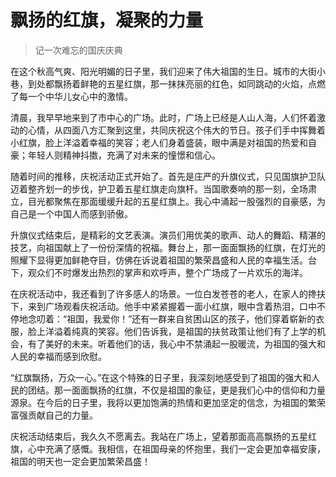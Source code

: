 # 飘扬的红旗，凝聚的力量
> 记一次难忘的国庆庆典

在这个秋高气爽、阳光明媚的日子里，我们迎来了伟大祖国的生日。城市的大街小巷，到处都飘扬着鲜艳的五星红旗，那一抹抹亮丽的红色，如同跳动的火焰，点燃了每一个中华儿女心中的激情。

清晨，我早早地来到了市中心的广场。此时，广场上已经是人山人海，人们怀着激动的心情，从四面八方汇聚到这里，共同庆祝这个伟大的节日。孩子们手中挥舞着小红旗，脸上洋溢着幸福的笑容；老人们身着盛装，眼中满是对祖国的热爱和自豪；年轻人则精神抖擞，充满了对未来的憧憬和信心。

随着时间的推移，庆祝活动正式开始了。首先是庄严的升旗仪式，只见国旗护卫队迈着整齐划一的步伐，护卫着五星红旗走向旗杆。当国歌奏响的那一刻，全场肃立，目光都聚焦在那面缓缓升起的五星红旗上。我心中涌起一股强烈的自豪感，为自己是一个中国人而感到骄傲。

升旗仪式结束后，是精彩的文艺表演。演员们用优美的歌声、动人的舞蹈、精湛的技艺，向祖国献上了一份份深情的祝福。舞台上，那一面面飘扬的红旗，在灯光的照耀下显得更加鲜艳夺目，仿佛在诉说着祖国的繁荣昌盛和人民的幸福生活。台下，观众们不时爆发出热烈的掌声和欢呼声，整个广场成了一片欢乐的海洋。

在庆祝活动中，我还看到了许多感人的场景。一位白发苍苍的老人，在家人的搀扶下，来到广场观看庆祝活动。他手中紧紧握着一面小红旗，眼中含着热泪，口中不停地念叨着：“祖国，我爱你！”还有一群来自贫困山区的孩子，他们穿着崭新的衣服，脸上洋溢着纯真的笑容。他们告诉我，是祖国的扶贫政策让他们有了上学的机会，有了美好的未来。听着他们的话，我心中不禁涌起一股暖流，为祖国的强大和人民的幸福而感到欣慰。

“红旗飘扬，万众一心。”在这个特殊的日子里，我深刻地感受到了祖国的强大和人民的团结。那一面面飘扬的红旗，不仅是祖国的象征，更是我们心中的信仰和力量源泉。在今后的日子里，我将以更加饱满的热情和更加坚定的信念，为祖国的繁荣富强贡献自己的力量。

庆祝活动结束后，我久久不愿离去。我站在广场上，望着那面高高飘扬的五星红旗，心中充满了感慨。我相信，在祖国母亲的怀抱里，我们一定会更加幸福安康，祖国的明天也一定会更加繁荣昌盛！